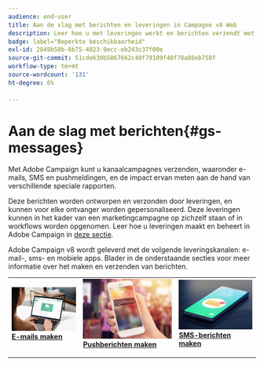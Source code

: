 ```yaml
---
audience: end-user
title: Aan de slag met berichten en leveringen in Campagne v8 Web
description: Leer hoe u met leveringen werkt en berichten verzendt met Campagne Web
badge: label="Beperkte beschikbaarheid"
exl-id: 2849b58b-6b75-4023-9ecc-eb243c37f00e
source-git-commit: 51cde630b5867662c40f79109f40f78a08eb758f
workflow-type: tm+mt
source-wordcount: '131'
ht-degree: 6%

---
```


# Aan de slag met berichten{#gs-messages}

Met Adobe Campaign kunt u kanaalcampagnes verzenden, waaronder e-mails, SMS en pushmeldingen, en de impact ervan meten aan de hand van verschillende speciale rapporten.

Deze berichten worden ontworpen en verzonden door leveringen, en kunnen voor elke ontvanger worden gepersonaliseerd. Deze leveringen kunnen in het kader van een marketingcampagne op zichzelf staan of in workflows worden opgenomen. Leer hoe u leveringen maakt en beheert in Adobe Campaign in [deze sectie](gs-deliveries.md).

Adobe Campaign v8 wordt geleverd met de volgende leveringskanalen: e-mail-, sms- en mobiele apps. Blader in de onderstaande secties voor meer informatie over het maken en verzenden van berichten.

<table style="table-layout:fixed">
    <tr style="border: 0;">
    <td>
    <a href="../email/create-email.md">
    <img alt="Email" src="assets/do-not-localize/email.jpg">
    </a>
    <div><a href="../email/create-email.md"><strong>E-mails maken</strong>
    </div>
    <p>
    </td>
    <td>
    <a href="../push/create-push.md">
      <img alt="Push" src="assets/do-not-localize/push.jpg">
    </a>
    <div>
    <a href="../push/gs-push.md"><strong>Pushberichten maken</strong></a>
    </div>
    <p>
    </td>
    <td>
    <a href="../sms/create-sms.md">
      <img alt="Sms" src="assets/do-not-localize/sms.jpg">
    </a>
    <div>
    <a href="../sms/create-sms.md"><strong>SMS-berichten maken</strong></a>
    </div>
    <p>
    </td>
    </tr>
    </table>

